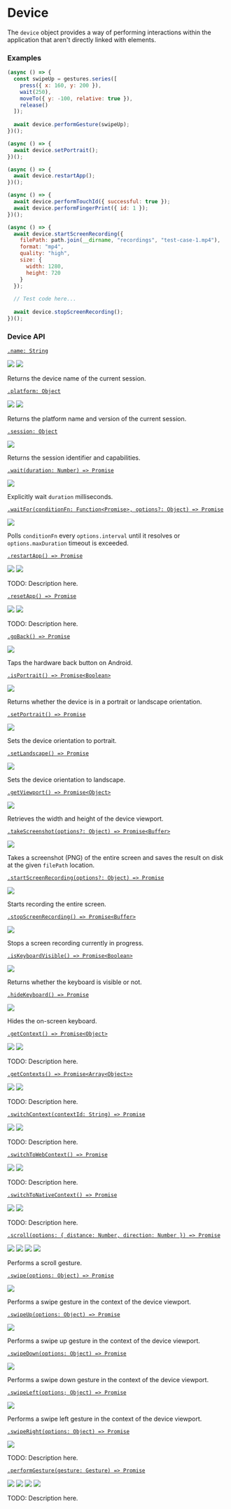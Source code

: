 # Device

The `device` object provides a way of performing interactions within the application that aren't directly linked with elements.

### Examples

```javascript
(async () => {
  const swipeUp = gestures.series([
    press({ x: 160, y: 200 }),
    wait(250),
    moveTo({ y: -100, relative: true }),
    release()
  ]);
  
  await device.performGesture(swipeUp);
})();
```

```javascript
(async () => {
  await device.setPortrait();
})();
```

```javascript
(async () => {
  await device.restartApp();
})();
```

```javascript
(async () => {
  await device.performTouchId({ successful: true });
  await device.performFingerPrint({ id: 1 });
})();
```

```javascript
(async () => {
  await device.startScreenRecording({
    filePath: path.join(__dirname, "recordings", "test-case-1.mp4"),
    format: "mp4",
    quality: "high",
    size: {
      width: 1280,
      height: 720
    }
  });
  
  // Test code here...
  
  await device.stopScreenRecording(); 
})();
```

### Device API

[```.name: String```](./device/name.md)

<img src="https://img.shields.io/badge/Platform-All-blue.svg" /> <img src="https://img.shields.io/badge/Docs-TODO-red.svg" />

Returns the device name of the current session.

[```.platform: Object```](./device/platform.md)

<img src="https://img.shields.io/badge/Platform-All-blue.svg" /> <img src="https://img.shields.io/badge/Docs-TODO-red.svg" />

Returns the platform name and version of the current session.

[```.session: Object```](./device/session.md)

<img src="https://img.shields.io/badge/Platform-All-blue.svg" />

Returns the session identifier and capabilities.

[```.wait(duration: Number) => Promise```](./device/wait.md)

<img src="https://img.shields.io/badge/Platform-All-blue.svg" />

Explicitly wait `duration` milliseconds.

[```.waitFor(conditionFn: Function<Promise>, options?: Object) => Promise```](./device/waitFor.md)

<img src="https://img.shields.io/badge/Platform-All-blue.svg" />

Polls `conditionFn` every `options.interval` until it resolves or `options.maxDuration` timeout is exceeded.

[```.restartApp() => Promise```](./device/restartApp.md)

<img src="https://img.shields.io/badge/Platform-All-blue.svg" /> <img src="https://img.shields.io/badge/Docs-TODO-red.svg" />

TODO: Description here.

[```.resetApp() => Promise```](./device/resetApp.md)

<img src="https://img.shields.io/badge/Platform-All-blue.svg" /> <img src="https://img.shields.io/badge/Docs-TODO-red.svg" />

TODO: Description here.

[```.goBack() => Promise```](./device/goBack.md)

<img src="https://img.shields.io/badge/Platform-Android | Web-blue.svg" />

Taps the hardware back button on Android.

[```.isPortrait() => Promise<Boolean>```](./device/isPortrait.md)

<img src="https://img.shields.io/badge/Platform-All-blue.svg" />

Returns whether the device is in a portrait or landscape orientation.

[```.setPortrait() => Promise```](./device/setPortrait.md)

<img src="https://img.shields.io/badge/Platform-All-blue.svg" />

Sets the device orientation to portrait.

[```.setLandscape() => Promise```](./device/setLandscape.md)

<img src="https://img.shields.io/badge/Platform-All-blue.svg" />

Sets the device orientation to landscape.

[```.getViewport() => Promise<Object>```](./device/getViewport.md)

<img src="https://img.shields.io/badge/Platform-All-blue.svg" />

Retrieves the width and height of the device viewport.

[```.takeScreenshot(options?: Object) => Promise<Buffer>```](./device/takeScreenshot.md)

<img src="https://img.shields.io/badge/Platform-All-blue.svg" />

Takes a screenshot (PNG) of the entire screen and saves the result on disk at the given `filePath` location.

[```.startScreenRecording(options?: Object) => Promise```](./device/startScreenRecording.md)

<img src="https://img.shields.io/badge/Platform-All-blue.svg" />

Starts recording the entire screen.

[```.stopScreenRecording() => Promise<Buffer>```](./device/stopScreenRecording.md)

<img src="https://img.shields.io/badge/Platform-All-blue.svg" />

Stops a screen recording currently in progress.

[```.isKeyboardVisible() => Promise<Boolean>```](./device/isKeyboardVisible.md)

<img src="https://img.shields.io/badge/Platform-All-blue.svg" />

Returns whether the keyboard is visible or not.

[```.hideKeyboard() => Promise```](./device/hideKeyboard.md)

<img src="https://img.shields.io/badge/Platform-Native-blue.svg" />

Hides the on-screen keyboard.

[```.getContext() => Promise<Object>```](./device/getContext.md)

<img src="https://img.shields.io/badge/Platform-All-blue.svg" /> <img src="https://img.shields.io/badge/Docs-TODO-red.svg" />

TODO: Description here.

[```.getContexts() => Promise<Array<Object>>```](./device/getContexts.md)

<img src="https://img.shields.io/badge/Platform-All-blue.svg" /> <img src="https://img.shields.io/badge/Docs-TODO-red.svg" />

TODO: Description here.

[```.switchContext(contextId: String) => Promise```](./device/switchContext.md)

<img src="https://img.shields.io/badge/Platform-All-blue.svg" /> <img src="https://img.shields.io/badge/Docs-TODO-red.svg" />

TODO: Description here.

[```.switchToWebContext() => Promise```](./device/switchToWebContext.md)

<img src="https://img.shields.io/badge/Platform-All-blue.svg" /> <img src="https://img.shields.io/badge/Docs-TODO-red.svg" />

TODO: Description here.

[```.switchToNativeContext() => Promise```](./device/switchToNativeContext.md)

<img src="https://img.shields.io/badge/Platform-All-blue.svg" /> <img src="https://img.shields.io/badge/Docs-TODO-red.svg" />

TODO: Description here.

[```.scroll(options: { distance: Number, direction: Number }) => Promise```](./device/scroll.md)

<img src="https://img.shields.io/badge/Platform-Web-blue.svg" /> <img src="https://img.shields.io/badge/Dev-TODO-red.svg" /> <img src="https://img.shields.io/badge/Docs-TODO-red.svg" /> <img src="https://img.shields.io/badge/Tests-TODO-red.svg" />

Performs a scroll gesture.

[```.swipe(options: Object) => Promise```](./device/swipe.md)

<img src="https://img.shields.io/badge/Platform-Native-blue.svg" />

Performs a swipe gesture in the context of the device viewport.

[```.swipeUp(options: Object) => Promise```](./device/swipeUp.md)

<img src="https://img.shields.io/badge/Platform-Native-blue.svg" />

Performs a swipe up gesture in the context of the device viewport.

[```.swipeDown(options: Object) => Promise```](./device/swipeDown.md)

<img src="https://img.shields.io/badge/Platform-Native-blue.svg" />

Performs a swipe down gesture in the context of the device viewport.

[```.swipeLeft(options; Object) => Promise```](./device/swipeLeft.md)

<img src="https://img.shields.io/badge/Platform-Native-blue.svg" />

Performs a swipe left gesture in the context of the device viewport.

[```.swipeRight(options: Object) => Promise```](./device/swipeRight.md)

<img src="https://img.shields.io/badge/Platform-Native-blue.svg" />

TODO: Description here.

[```.performGesture(gesture: Gesture) => Promise```](./device/performGesture.md)

<img src="https://img.shields.io/badge/Platform-Native-blue.svg" /> <img src="https://img.shields.io/badge/Dev-WIP-orange.svg" /> <img src="https://img.shields.io/badge/Docs-TODO-red.svg" /> <img src="https://img.shields.io/badge/Tests-WIP-orange.svg" />

TODO: Description here.
